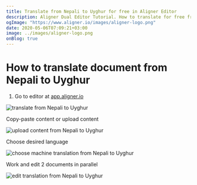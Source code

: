 ```yaml
---
title: Translate from Nepali to Uyghur for free in Aligner Editor
description: Aligner Dual Editor Tutorial. How to translate for free from Nepali to Uyghur. Aligner is multilingual document management platform. 
ogImage: "https://www.aligner.io/images/aligner-logo.png"
date: 2020-05-06T07:09:21+03:00
image: ../images/aligner-logo.png
onBlog: true
---
```


# How to translate document from Nepali to Uyghur

1. Go to editor at [app.aligner.io](https://app.aligner.io "Aligner App web page")

![translate from Nepali to Uyghur](../aligner-blank-editor.png "translate from Nepali to Uyghur")

Copy-paste content or upload content

![upload content from Nepali to Uyghur](../aligner-uploaded-document.png "upload content from Nepali to Uyghur")

Choose desired language

![choose machine translation from Nepali to Uyghur](../aligner-language-dropdown.png "choose machine translation from Nepali to Uyghur")

Work and edit 2 documents in parallel

![edit translation from Nepali to Uyghur](../aligner-double-sitded-editor.png "edit translation from Nepali to Uyghur")

